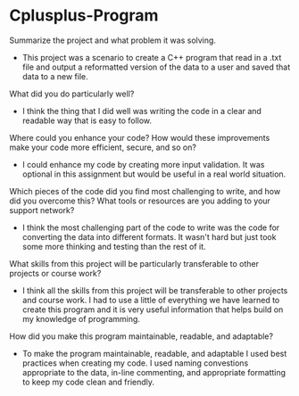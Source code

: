 # Cplusplus-Program
Summarize the project and what problem it was solving.
- This project was a scenario to create a C++ program that read in a .txt file and output a reformatted version of the data to a user and saved that data to a new file. 

What did you do particularly well?
- I think the thing that I did well was writing the code in a clear and readable way that is easy to follow. 
 
Where could you enhance your code? How would these improvements make your code more efficient, secure, and so on?
- I could enhance my code by creating more input validation. It was optional in this assignment but would be useful in a real world situation. 

Which pieces of the code did you find most challenging to write, and how did you overcome this? What tools or resources are you adding to your support network?
- I think the most challenging part of the code to write was the code for converting the data into different formats. It wasn't hard but just took some more thinking and testing than the rest of it. 

What skills from this project will be particularly transferable to other projects or course work?
- I think all the skills from this project will be transferable to other projects and course work. I had to use a little of everything we have learned to create this program and it is very useful information that helps build on my knowledge of programming. 

How did you make this program maintainable, readable, and adaptable?
- To make the program maintainable, readable, and adaptable I used best practices when creating my code. I used naming convestions appropriate to the data, in-line commenting, and appropriate formatting to keep my code clean and friendly.  
